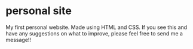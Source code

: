 # personal site
 
My first personal website. Made using HTML and CSS. If you see this and have any suggestions on what to improve, please feel free to send me a message!!
